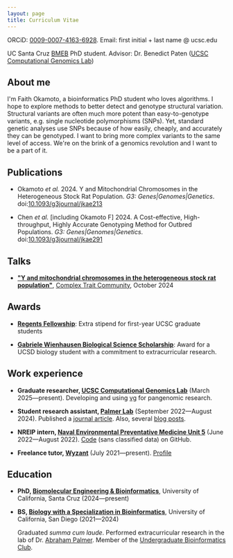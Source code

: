 ```yaml
---
layout: page
title: Curriculum Vitae
---
```


ORCiD: [0009-0007-4163-6928](https://orcid.org/0009-0007-4163-6928). Email:
first initial + last name @ ucsc.edu

UC Santa Cruz [BMEB](https://pbse.ucsc.edu/bmeb/index.html) PhD student.
Advisor: Dr. Benedict Paten ([UCSC Computational Genomics Lab][CGL])

## About me

I'm Faith Okamoto, a bioinformatics PhD student who loves algorithms. I hope to
explore methods to better detect and genotype structural variation. Structural
variants are often much more potent than easy-to-genotype variants, e.g. single
nucleotide polymorphisms (SNPs). Yet, standard genetic analyses use SNPs because
of how easily, cheaply, and accurately they can be genotyped. I want to bring
more complex variants to the same level of access. We're on the brink of a
genomics revolution and I want to be a part of it.

## Publications

- Okamoto *et al.* 2024. Y and Mitochondrial Chromosomes in the Heterogeneous
Stock Rat Population. *G3: Genes|Genomes|Genetics*.
doi:[10.1093/g3journal/jkae213][Okamoto2024]

- Chen *et al.* [including Okamoto F] 2024. A Cost-effective, High-throughput,
Highly Accurate Genotyping Method for Outbred Populations.
*G3: Genes|Genomes|Genetics*.
doi:[10.1093/g3journal/jkae291](https://doi.org/10.1093/g3journal/jkae291)

## Talks

- [**"Y and mitochondrial chromosomes in the heterogeneous stock rat population"**](https://rgd.mcw.edu/rgdweb/common/abstracts/presentation/October-3rd/Session-1/4-Okamoto.pdf), 
[Complex Trait Community](https://rgd.mcw.edu/rgdweb/ctc-rg2024/program.html),
October 2024

## Awards

- [**Regents Fellowship**](https://graddiv.ucsc.edu/financial-aid/): Extra
stipend for first-year UCSC graduate students

- [**Gabriele Wienhausen Biological Science Scholarship**](https://biology.ucsd.edu/education/undergrad/research/scholarships/wienhausen.html):
Award for a UCSD biology student with a commitment to extracurricular research.

## Work experience

- **Graduate researcher, [UCSC Computational Genomics Lab][CGL]**
(March 2025—present). Developing and using [vg](https://github.com/vgteam/vg)
for pangenomic research.

- **Student research assistant, [Palmer Lab][PalmerLab]**
(September 2022—August 2024). Published a [journal article][Okamoto2024]. Also,
several [blog posts](https://palmerlab.org/category/internal-project-writeups/).

- **NREIP intern, [Naval Environmental Preventative Medicine Unit 5](https://www.med.navy.mil/Navy-and-Marine-Corps-Force-Health-Protection-Command/Field-Activities/Navy-Environmental-Preventive-Medicine-Unit-5/)**
(June 2022—August 2022). [Code](https://github.com/faithokamoto/Pest-Data-Analysis)
(sans classified data) on GitHub.

- **Freelance tutor, [Wyzant](https://www.wyzant.com/)** (July 2021—present).
[Profile](https://www.wyzant.com/match/tutor/88491196)

## Education

- **PhD, [Biomolecular Engineering & Bioinformatics](https://grad.soe.ucsc.edu/bmeb)**, University of California, Santa Cruz (2024—present)

- **BS, [Biology with a Specialization in Bioinformatics](https://biology.ucsd.edu/education/undergrad/major-minor-programs/majors/requirements/bioinformatics)**, University of California, San Diego (2021—2024)

    Graduated *summa cum laude*. Performed extracurricular research in the lab
    of Dr. [Abraham Palmer][PalmerLab]. Member of the
    [Undergraduate Bioinformatics Club](https://ubicucsd.github.io/).

[CGL]: https://cglgenomics.ucsc.edu/team/
[PalmerLab]: https://palmerlab.org/
[Okamoto2024]: https://doi.org/10.1093/g3journal/jkae213